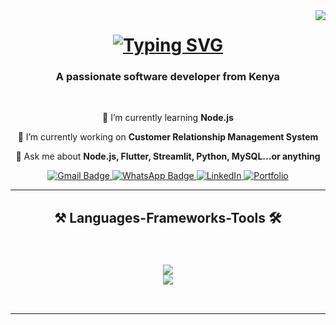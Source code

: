 <img align="right" src="https://visitor-badge.laobi.icu/badge?page_id=KellyMuterian.KellyMuterian" />

<h1 align="center">
<a href="https://git.io/typing-svg"><img src="https://readme-typing-svg.demolab.com?font=Fira+Code&weight=900&size=40&duration=4000&pause=1000&color=28A745&center=true&vCenter=true&width=500&height=70&lines=Hi+there!+%F0%9F%91%8B;I'm+Kelvin+Muterian!" alt="Typing SVG" /></a>
</h1>

<h3 align="center"> A passionate software developer from Kenya </h3>

<br/>

<div align="center">

  🌱 I’m currently learning  **Node.js**<br>
  
  🔭 I’m currently working on **Customer Relationship Management System**<br>
  
  💬 Ask me about <strong>Node.js, Flutter, Streamlit, Python, MySQL...or anything</strong><br>
  
</div>

<div align="center">
  <a href="mailto:muteriank02@gmail.com">
    <img src="https://img.shields.io/badge/Gmail-D14836?style=for-the-badge&logo=gmail&logoColor=white" alt="Gmail Badge"/>
  </a>
  <a href="https://wa.me/254717034632">
    <img src="https://img.shields.io/badge/WhatsApp-25D366?style=for-the-badge&logo=whatsapp&logoColor=white" alt="WhatsApp Badge"/>
  </a>
  <a href="https://www.linkedin.com/in/kelvin-muterians">
    <img src="https://img.shields.io/badge/LinkedIn-0077B5?style=for-the-badge&logo=linkedin&logoColor=white" alt="LinkedIn" />
  </a>
  <a href="https://muteriankelvin.web.app/">
    <img src="https://img.shields.io/badge/Portfolio-255E63?style=for-the-badge&logo=About.me&logoColor=white" alt="Portfolio" />
  </a>
</div>

<hr/>

<h2 align="center"> ⚒️ Languages-Frameworks-Tools 🛠️ <h2/>
<br/>

<div align="center">
  <a href="https://skillicons.dev">
    <img src="https://skillicons.dev/icons?i=nodejs,html,css,javascript,github,python,express)](https://skillicons.dev" /><br>
    <img src="https://skillicons.dev/icons?i=firebase,mysql,c,java,react,bootstrap,flask,flutter,vscode,canva,git)](https://skillicons.dev" /><br>
  </a>
</div>

<br/>
<hr/>


